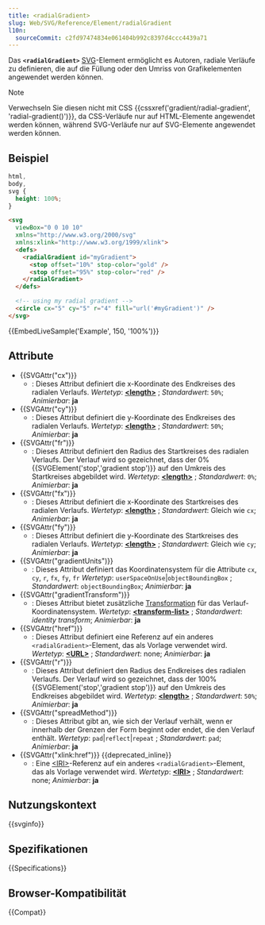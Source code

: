 ```yaml
---
title: <radialGradient>
slug: Web/SVG/Reference/Element/radialGradient
l10n:
  sourceCommit: c2fd97474834e061404b992c8397d4ccc4439a71
---
```


Das **`<radialGradient>`** [SVG](/de/docs/Web/SVG)-Element ermöglicht es Autoren, radiale Verläufe zu definieren, die auf die Füllung oder den Umriss von Grafikelementen angewendet werden können.

> [!NOTE]
> Verwechseln Sie diesen nicht mit CSS {{cssxref('gradient/radial-gradient', 'radial-gradient()')}}, da CSS-Verläufe nur auf HTML-Elemente angewendet werden können, während SVG-Verläufe nur auf SVG-Elemente angewendet werden können.

## Beispiel

```css hidden
html,
body,
svg {
  height: 100%;
}
```

```html
<svg
  viewBox="0 0 10 10"
  xmlns="http://www.w3.org/2000/svg"
  xmlns:xlink="http://www.w3.org/1999/xlink">
  <defs>
    <radialGradient id="myGradient">
      <stop offset="10%" stop-color="gold" />
      <stop offset="95%" stop-color="red" />
    </radialGradient>
  </defs>

  <!-- using my radial gradient -->
  <circle cx="5" cy="5" r="4" fill="url('#myGradient')" />
</svg>
```

{{EmbedLiveSample('Example', 150, '100%')}}

## Attribute

- {{SVGAttr("cx")}}
  - : Dieses Attribut definiert die x-Koordinate des Endkreises des radialen Verlaufs.
    _Wertetyp_: [**\<length>**](/de/docs/Web/SVG/Guides/Content_type#length) ; _Standardwert_: `50%`; _Animierbar_: **ja**
- {{SVGAttr("cy")}}
  - : Dieses Attribut definiert die y-Koordinate des Endkreises des radialen Verlaufs.
    _Wertetyp_: [**\<length>**](/de/docs/Web/SVG/Guides/Content_type#length) ; _Standardwert_: `50%`; _Animierbar_: **ja**
- {{SVGAttr("fr")}}
  - : Dieses Attribut definiert den Radius des Startkreises des radialen Verlaufs. Der Verlauf wird so gezeichnet, dass der 0% {{SVGElement('stop','gradient stop')}} auf den Umkreis des Startkreises abgebildet wird.
    _Wertetyp_: [**\<length>**](/de/docs/Web/SVG/Guides/Content_type#length) ; _Standardwert_: `0%`; _Animierbar_: **ja**
- {{SVGAttr("fx")}}
  - : Dieses Attribut definiert die x-Koordinate des Startkreises des radialen Verlaufs.
    _Wertetyp_: [**\<length>**](/de/docs/Web/SVG/Guides/Content_type#length) ; _Standardwert_: Gleich wie `cx`; _Animierbar_: **ja**
- {{SVGAttr("fy")}}
  - : Dieses Attribut definiert die y-Koordinate des Startkreises des radialen Verlaufs.
    _Wertetyp_: [**\<length>**](/de/docs/Web/SVG/Guides/Content_type#length) ; _Standardwert_: Gleich wie `cy`; _Animierbar_: **ja**
- {{SVGAttr("gradientUnits")}}
  - : Dieses Attribut definiert das Koordinatensystem für die Attribute `cx`, `cy`, `r`, `fx`, `fy`, `fr`
    _Wertetyp_: `userSpaceOnUse`|`objectBoundingBox` ; _Standardwert_: `objectBoundingBox`; _Animierbar_: **ja**
- {{SVGAttr("gradientTransform")}}
  - : Dieses Attribut bietet zusätzliche [Transformation](/de/docs/Web/SVG/Reference/Attribute/transform) für das Verlauf-Koordinatensystem.
    _Wertetyp_: [**\<transform-list>**](/de/docs/Web/SVG/Guides/Content_type#transform-list) ; _Standardwert_: _identity transform_; _Animierbar_: **ja**
- {{SVGAttr("href")}}
  - : Dieses Attribut definiert eine Referenz auf ein anderes `<radialGradient>`-Element, das als Vorlage verwendet wird.
    _Wertetyp_: [**\<URL>**](/de/docs/Web/SVG/Guides/Content_type#url) ; _Standardwert_: none; _Animierbar_: **ja**
- {{SVGAttr("r")}}
  - : Dieses Attribut definiert den Radius des Endkreises des radialen Verlaufs. Der Verlauf wird so gezeichnet, dass der 100% {{SVGElement('stop','gradient stop')}} auf den Umkreis des Endkreises abgebildet wird.
    _Wertetyp_: [**\<length>**](/de/docs/Web/SVG/Guides/Content_type#length) ; _Standardwert_: `50%`; _Animierbar_: **ja**
- {{SVGAttr("spreadMethod")}}
  - : Dieses Attribut gibt an, wie sich der Verlauf verhält, wenn er innerhalb der Grenzen der Form beginnt oder endet, die den Verlauf enthält.
    _Wertetyp_: `pad`|`reflect`|`repeat` ; _Standardwert_: `pad`; _Animierbar_: **ja**
- {{SVGAttr("xlink:href")}} {{deprecated_inline}}
  - : Eine [\<IRI>](/de/docs/Web/SVG/Guides/Content_type#iri)-Referenz auf ein anderes `<radialGradient>`-Element, das als Vorlage verwendet wird.
    _Wertetyp_: [**\<IRI>**](/de/docs/Web/SVG/Guides/Content_type#iri) ; _Standardwert_: none; _Animierbar_: **ja**

## Nutzungskontext

{{svginfo}}

## Spezifikationen

{{Specifications}}

## Browser-Kompatibilität

{{Compat}}
